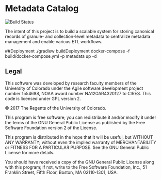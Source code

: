 Metadata Catalog
===

[![Build Status](https://travis-ci.org/cires-ncei/metadata-catalog.svg?branch=master)](https://travis-ci.org/cires-ncei/metadata-catalog)

The intent of this project is to build a scalable system for storing canonical records of granule- and collection-level metadata to centralize metadata management and enable various ETL workflows.

##Deployment
./gradlew buildDeployment
docker-compose -f build/docker-compose.yml -p metadata up -d

## Legal

This software was developed by research faculty members of the
University of Colorado under the Agile software development project number 1554688, 
NOAA award number NA12OAR4320127 to CIRES. This code is licensed under GPL version 2.

© 2017 The Regents of the University of Colorado.

This program is free software; you can redistribute it and/or
modify it under the terms of the GNU General Public License
as published by the Free Software Foundation version 2
of the License.

This program is distributed in the hope that it will be useful,
but WITHOUT ANY WARRANTY; without even the implied warranty of
MERCHANTABILITY or FITNESS FOR A PARTICULAR PURPOSE.  See the
GNU General Public License for more details.

You should have received a copy of the GNU General Public License
along with this program; if not, write to the Free Software
Foundation, Inc., 51 Franklin Street, Fifth Floor, Boston, MA  02110-1301, USA.
